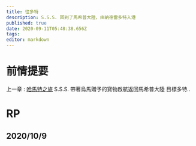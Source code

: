 ```yaml
---
title: 往多特
description: S.S.S. 回到了馬希普大陸，由納德雷多特入港
published: true
date: 2020-09-11T05:48:38.656Z
tags: 
editor: markdown
---
```


# 前情提要
上一章 : [哈馬特之旅](/故事/冒險章節/哈馬特之旅)
S.S.S. 帶著烏馬贈予的寶物啟航返回馬希普大陸
目標多特..

# RP
## 2020/10/9
